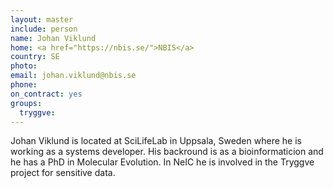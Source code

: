 ```yaml
---
layout: master
include: person
name: Johan Viklund
home: <a href="https://nbis.se/">NBIS</a>
country: SE
photo:
email: johan.viklund@nbis.se
phone:
on_contract: yes
groups:
  tryggve:
---
```


Johan Viklund is located at SciLifeLab in Uppsala, Sweden where he is working as
a systems developer. His backround is as a bioinformaticion and he has a PhD in
Molecular Evolution. In NeIC he is involved in the Tryggve project for sensitive
data.
